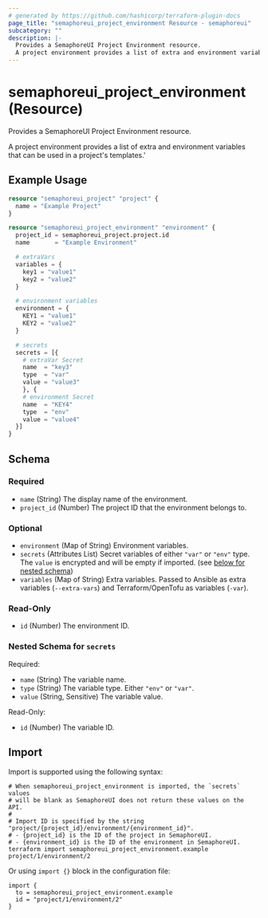 ```yaml
---
# generated by https://github.com/hashicorp/terraform-plugin-docs
page_title: "semaphoreui_project_environment Resource - semaphoreui"
subcategory: ""
description: |-
  Provides a SemaphoreUI Project Environment resource.
  A project environment provides a list of extra and environment variables that can be used in a project's templates.'
---
```


# semaphoreui_project_environment (Resource)

Provides a SemaphoreUI Project Environment resource.

A project environment provides a list of extra and environment variables that can be used in a project's templates.'

## Example Usage

```terraform
resource "semaphoreui_project" "project" {
  name = "Example Project"
}

resource "semaphoreui_project_environment" "environment" {
  project_id = semaphoreui_project.project.id
  name       = "Example Environment"

  # extraVars
  variables = {
    key1 = "value1"
    key2 = "value2"
  }

  # environment variables
  environment = {
    KEY1 = "value1"
    KEY2 = "value2"
  }

  # secrets
  secrets = [{
    # extraVar Secret
    name  = "key3"
    type  = "var"
    value = "value3"
    }, {
    # environment Secret
    name  = "KEY4"
    type  = "env"
    value = "value4"
  }]
}
```

<!-- schema generated by tfplugindocs -->
## Schema

### Required

- `name` (String) The display name of the environment.
- `project_id` (Number) The project ID that the environment belongs to.

### Optional

- `environment` (Map of String) Environment variables.
- `secrets` (Attributes List) Secret variables of either `"var"` or `"env"` type. The `value` is encrypted and will be empty if imported. (see [below for nested schema](#nestedatt--secrets))
- `variables` (Map of String) Extra variables. Passed to Ansible as extra variables (`--extra-vars`) and Terraform/OpenTofu as variables (`-var`).

### Read-Only

- `id` (Number) The environment ID.

<a id="nestedatt--secrets"></a>
### Nested Schema for `secrets`

Required:

- `name` (String) The variable name.
- `type` (String) The variable type. Either `"env"` or `"var"`.
- `value` (String, Sensitive) The variable value.

Read-Only:

- `id` (Number) The variable ID.

## Import

Import is supported using the following syntax:

```shell
# When semaphoreui_project_environment is imported, the `secrets` values
# will be blank as SemaphoreUI does not return these values on the API.
#
# Import ID is specified by the string "project/{project_id}/environment/{environment_id}".
# - {project_id} is the ID of the project in SemaphoreUI.
# - {environment_id} is the ID of the environment in SemaphoreUI.
terraform import semaphoreui_project_environment.example project/1/environment/2
```
Or using `import {}` block in the configuration file:
```hcl
import {
  to = semaphoreui_project_environment.example
  id = "project/1/environment/2"
}
```
